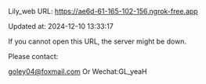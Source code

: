 Lily_web URL: https://ae6d-61-165-102-156.ngrok-free.app

Updated at: 2024-12-10 13:33:17

If you cannot open this URL, the server might be down.

Please contact: 

goley04@foxmail.com Or Wechat:GL_yeaH